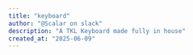 ```yaml
---
title: "keyboard"
author: "@Scalar on slack"
description: "A TKL Keyboard made fully in house"
created_at: "2025-06-09"
---
```


